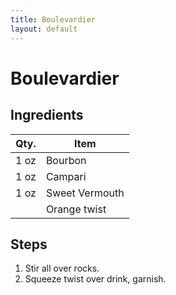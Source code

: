 ```yaml
---
title: Boulevardier
layout: default
---
```


# Boulevardier

## Ingredients

| Qty. | Item           |
| ---- | -------------- |
| 1 oz | Bourbon        |
| 1 oz | Campari        |
| 1 oz | Sweet Vermouth |
|      | Orange twist   |

## Steps

1. Stir all over rocks.
1. Squeeze twist over drink, garnish.
